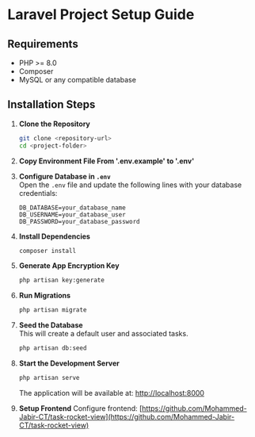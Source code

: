 # Laravel Project Setup Guide


## Requirements

- PHP >= 8.0  
- Composer  
- MySQL or any compatible database  

## Installation Steps

1. **Clone the Repository**  
   ```bash
   git clone <repository-url>
   cd <project-folder>
   ```

2. **Copy Environment File From '.env.example' to '.env'**

3. **Configure Database in `.env`**  
   Open the `.env` file and update the following lines with your database credentials:
   ```env
   DB_DATABASE=your_database_name
   DB_USERNAME=your_database_user
   DB_PASSWORD=your_database_password
   ```

4. **Install Dependencies**  
   ```bash
   composer install
   ```

5. **Generate App Encryption Key** 
   ```bash
   php artisan key:generate
   ```
   
6. **Run Migrations**  
   ```bash
   php artisan migrate
   ```

7. **Seed the Database**  
   This will create a default user and associated tasks.
   ```bash
   php artisan db:seed
   ```

8. **Start the Development Server**  
   ```bash
   php artisan serve
   ```
   The application will be available at: [http://localhost:8000](http://localhost:8000)

9. **Setup Frontend**
    Configure frontend: [https://github.com/Mohammed-Jabir-CT/task-rocket-view](https://github.com/Mohammed-Jabir-CT/task-rocket-view)
